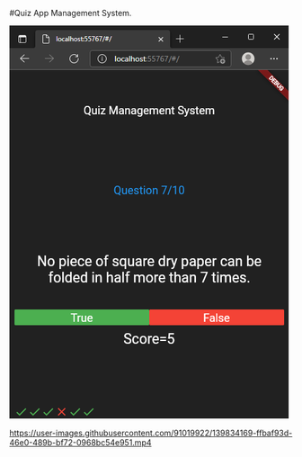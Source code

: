 #Quiz App Management System.

![](images/design1.png)


https://user-images.githubusercontent.com/91019922/139834169-ffbaf93d-46e0-489b-bf72-0968bc54e951.mp4

